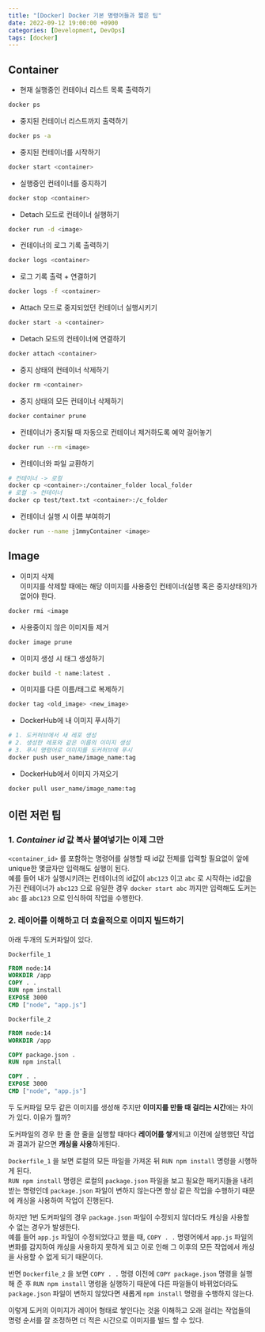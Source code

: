```yaml
---
title: "[Docker] Docker 기본 명령어들과 짧은 팁"
date: 2022-09-12 19:00:00 +0900
categories: [Development, DevOps]
tags: [docker]
---
```


## Container

- 현재 실행중인 컨테이너 리스트 목록 출력하기
```bash
docker ps
```

- 중지된 컨테이너 리스트까지 출력하기
```bash
docker ps -a
```

- 중지된 컨테이너를 시작하기
```bash
docker start <container>
```

- 실행중인 컨테이너를 중지하기
```bash
docker stop <container>
```

- Detach 모드로 컨테이너 실행하기
```bash
docker run -d <image>
```

- 컨테이너의 로그 기록 출력하기
```bash
docker logs <container>
```

- 로그 기록 출력 + 연결하기
```bash
docker logs -f <container>
```

- Attach 모드로 중지되었던 컨테이너 실행시키기
```bash
docker start -a <container>
```

- Detach 모드의 컨테이너에 연결하기
```bash
docker attach <container>
```

- 중지 상태의 컨테이너 삭제하기
```bash
docker rm <container>
```

- 중지 상태의 모든 컨테이너 삭제하기
```bash
docker container prune 
```

- 컨테이너가 중지될 때 자동으로 컨테이너 제거하도록 예약 걸어놓기
```bash
docker run --rm <image>
```

- 컨테이너와 파일 교환하기
```bash
# 컨테이너 -> 로컬
docker cp <container>:/container_folder local_folder
# 로컬 -> 컨테이너
docker cp test/text.txt <container>:/c_folder
```

- 컨테이너 실행 시 이름 부여하기
```bash
docker run --name j1mmyContainer <image>
```



## Image

- 이미지 삭제  
이미지를 삭제할 때에는 해당 이미지를 사용중인 컨테이너(실행 혹은 중지상태의)가 없어야 한다.
```bash
docker rmi <image
```

- 사용중이지 않은 이미지들 제거
```bash
docker image prune
```

- 이미지 생성 시 태그 생성하기
```bash
docker build -t name:latest .
```

- 이미지를 다른 이름/태그로 복제하기
```bash
docker tag <old_image> <new_image>
```

- DockerHub에 내 이미지 푸시하기
```bash
# 1. 도커허브에서 새 레포 생성
# 2. 생성한 레포와 같은 이름의 이미지 생성
# 3. 푸시 명령어로 이미지를 도커허브에 푸시
docker push user_name/image_name:tag
```

- DockerHub에서 이미지 가져오기
```bash
docker pull user_name/image_name:tag
```





## 이런 저런 팁

### 1. *Container id* 값 복사 붙여넣기는 이제 그만

`<container_id>` 를 포함하는 명령어를 실행할 때 id값 전체를 입력할 필요없이 앞에 unique한 몇글자만 입력해도 실행이 된다.  
예를 들어 내가 실행시키려는 컨테이너의 id값이 `abc123` 이고 `abc` 로 시작하는 id값을 가진 컨테이너가 `abc123` 으로 유일한 경우 `docker start abc` 까지만 입력해도 도커는 `abc` 를 `abc123` 으로 인식하여 작업을 수행한다.

### 2. 레이어를 이해하고 더 **효율적**으로 이미지 빌드하기

아래 두개의 도커파일이 있다.  

`Dockerfile_1`

```dockerfile
FROM node:14
WORKDIR /app
COPY . .
RUN npm install
EXPOSE 3000
CMD ["node", "app.js"]
```

`Dockerfile_2`

```dockerfile
FROM node:14
WORKDIR /app

COPY package.json .
RUN npm install

COPY . .
EXPOSE 3000
CMD ["node", "app.js"]
```

두 도커파일 모두 같은 이미지를 생성해 주지만 **이미지를 만들 때 걸리는 시간**에는 차이가 있다. 이유가 뭘까?  

도커파일의 경우 한 줄 한 줄을 실행할 때마다 **레이어를 쌓**게되고 이전에 실행했던 작업과 결과가 같으면 **캐싱을 사용**하게된다.  

`Dockerfile_1` 을 보면 로컬의 모든 파일을 가져온 뒤 `RUN npm install` 명령을 시행하게 된다.  
 `RUN npm install` 명령은 로컬의 `package.json` 파일을 보고 필요한 패키지들을 내려받는 명령인데 `package.json` 파일이 변하지 않는다면 항상 같은 작업을 수행하기 때문에 캐싱을 사용하여 작업이 진행된다.  

하지만 1번 도커파일의 경우 `package.json` 파일이 수정되지 않더라도 캐싱을 사용할 수 없는 경우가  발생한다.  
예를 들어 `app.js` 파일이 수정되었다고 했을 때,  `COPY . .` 명령어에서 `app.js` 파일의 변화를 감지하여 캐싱을 사용하지 못하게 되고 이로 인해 그 이후의 모든 작업에서 캐싱을 사용할 수 없게 되기 때문이다.  

반면 `Dockerfile_2` 을 보면 `COPY . .` 명령 이전에 `COPY package.json` 명령을 실행해 준 후 `RUN npm install` 명령을 실행하기 때문에 다른 파일들이 바뀌었더라도 `package.json` 파일이 변하지 않았다면 새롭게 `npm install` 명령을 수행하지 않는다.  

이렇게 도커의 이미지가 레이어 형태로 쌓인다는 것을 이해하고 오래 걸리는 작업들의 명령 순서를 잘 조정하면 더 적은 시간으로 이미지를 빌드 할 수 있다.